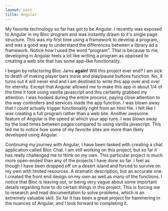 ```yaml
---
layout: post
title: Angular
---
```


My favorite technology so far has got to be Angular. I recently was exposed to Angular in my Bloc program and was instantly drawn to it's single page structure. This was my first time using a framework to develop a program, and was a good way to understand the differences between a library ad a framework. Notice how I used the word "program". That is because to me, developing in Angular feels a lot like writing a program as opposed to creating a web site that has some app-like functionality.

I began by refactoring Bloc Jams **again!** Will this project ever end? I am sick to death of making player bars move and play/pause buttons function. No, it turns out it will never end and I am destined to write this app over and over for eternity. Except that Angular allowed me to make this app in about 1/4 of the time it took using vanilla javascript and this certainly grabbed my attention. I was hooked during the entire process, paying close attention to the way controllers and services made the app function. I was blown away that I could actually trigger functionality right from an html file. I felt like I was creating a full program rather than a web site. Another awesome feature of Angular is the speed at which your app runs. I was blown away by the load times between pages compared to using vanilla javascript. This led me to notice how some of my favorite sites are more than likely developed using Angular.

Continuing my journey with Angular, I have been tasked with creating a chat application called Bloc Chat. I am still working on this project, but so far it has really challenged me to think on my own. This particular project is much more open-ended than any of the projects I have done so far. I feel as though I have been dropped off on a desert island and forced to survive on my own with limited resources. A dramatic description, but an accurate one. I created the front end design on my own as well as many of the functions. I notice that Bloc is leaving out, or being very vague about some important details regarding how to do certain things in this project. This is forcing me to research and read documentation to solve problems, which is an extremely valuable skill. So far it has been a great project for hammering in the nuances of Angular, and I look forward to completing it.